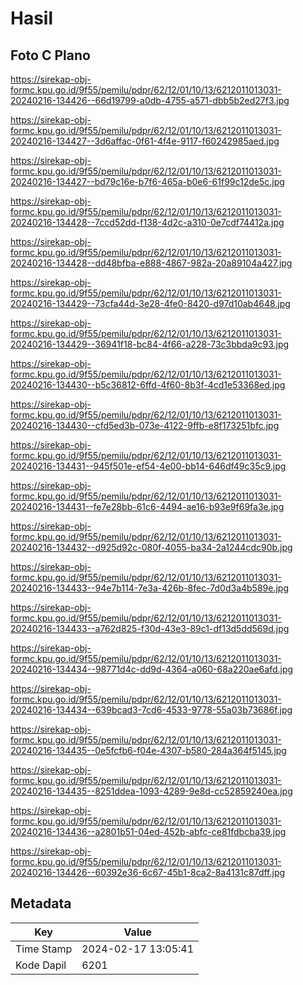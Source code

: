 # Hasil

## Foto C Plano

https://sirekap-obj-formc.kpu.go.id/9f55/pemilu/pdpr/62/12/01/10/13/6212011013031-20240216-134426--66d19799-a0db-4755-a571-dbb5b2ed27f3.jpg

https://sirekap-obj-formc.kpu.go.id/9f55/pemilu/pdpr/62/12/01/10/13/6212011013031-20240216-134427--3d6affac-0f61-4f4e-9117-f60242985aed.jpg

https://sirekap-obj-formc.kpu.go.id/9f55/pemilu/pdpr/62/12/01/10/13/6212011013031-20240216-134427--bd79c16e-b7f6-465a-b0e6-61f99c12de5c.jpg

https://sirekap-obj-formc.kpu.go.id/9f55/pemilu/pdpr/62/12/01/10/13/6212011013031-20240216-134428--7ccd52dd-f138-4d2c-a310-0e7cdf74412a.jpg

https://sirekap-obj-formc.kpu.go.id/9f55/pemilu/pdpr/62/12/01/10/13/6212011013031-20240216-134428--dd48bfba-e888-4867-982a-20a89104a427.jpg

https://sirekap-obj-formc.kpu.go.id/9f55/pemilu/pdpr/62/12/01/10/13/6212011013031-20240216-134429--73cfa44d-3e28-4fe0-8420-d97d10ab4648.jpg

https://sirekap-obj-formc.kpu.go.id/9f55/pemilu/pdpr/62/12/01/10/13/6212011013031-20240216-134429--36941f18-bc84-4f66-a228-73c3bbda9c93.jpg

https://sirekap-obj-formc.kpu.go.id/9f55/pemilu/pdpr/62/12/01/10/13/6212011013031-20240216-134430--b5c36812-6ffd-4f60-8b3f-4cd1e53368ed.jpg

https://sirekap-obj-formc.kpu.go.id/9f55/pemilu/pdpr/62/12/01/10/13/6212011013031-20240216-134430--cfd5ed3b-073e-4122-9ffb-e8f173251bfc.jpg

https://sirekap-obj-formc.kpu.go.id/9f55/pemilu/pdpr/62/12/01/10/13/6212011013031-20240216-134431--945f501e-ef54-4e00-bb14-646df49c35c9.jpg

https://sirekap-obj-formc.kpu.go.id/9f55/pemilu/pdpr/62/12/01/10/13/6212011013031-20240216-134431--fe7e28bb-61c6-4494-ae16-b93e9f69fa3e.jpg

https://sirekap-obj-formc.kpu.go.id/9f55/pemilu/pdpr/62/12/01/10/13/6212011013031-20240216-134432--d925d92c-080f-4055-ba34-2a1244cdc90b.jpg

https://sirekap-obj-formc.kpu.go.id/9f55/pemilu/pdpr/62/12/01/10/13/6212011013031-20240216-134433--94e7b114-7e3a-426b-8fec-7d0d3a4b589e.jpg

https://sirekap-obj-formc.kpu.go.id/9f55/pemilu/pdpr/62/12/01/10/13/6212011013031-20240216-134433--a762d825-f30d-43e3-89c1-df13d5dd569d.jpg

https://sirekap-obj-formc.kpu.go.id/9f55/pemilu/pdpr/62/12/01/10/13/6212011013031-20240216-134434--98771d4c-dd9d-4364-a060-68a220ae6afd.jpg

https://sirekap-obj-formc.kpu.go.id/9f55/pemilu/pdpr/62/12/01/10/13/6212011013031-20240216-134434--639bcad3-7cd6-4533-9778-55a03b73686f.jpg

https://sirekap-obj-formc.kpu.go.id/9f55/pemilu/pdpr/62/12/01/10/13/6212011013031-20240216-134435--0e5fcfb6-f04e-4307-b580-284a364f5145.jpg

https://sirekap-obj-formc.kpu.go.id/9f55/pemilu/pdpr/62/12/01/10/13/6212011013031-20240216-134435--8251ddea-1093-4289-9e8d-cc52859240ea.jpg

https://sirekap-obj-formc.kpu.go.id/9f55/pemilu/pdpr/62/12/01/10/13/6212011013031-20240216-134436--a2801b51-04ed-452b-abfc-ce81fdbcba39.jpg

https://sirekap-obj-formc.kpu.go.id/9f55/pemilu/pdpr/62/12/01/10/13/6212011013031-20240216-134426--60392e36-6c67-45b1-8ca2-8a4131c87dff.jpg


## Metadata

| Key        | Value               |
| ---------- | ------------------- |
| Time Stamp | 2024-02-17 13:05:41 |
| Kode Dapil | 6201                |



